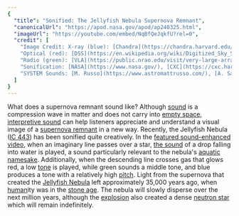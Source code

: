 ```yaml
---
{
  "title": "Sonified: The Jellyfish Nebula Supernova Remnant",
  "canonicalUrl": "https://apod.nasa.gov/apod/ap240325.html",
  "imageUrl": "https://youtube.com/embed/NqBfQeJqkfU?rel=0",
  "credit": [
    "Image Credit: X-ray (blue): [Chandra](https://chandra.harvard.edu/) ([NASA](https://www.nasa.gov/)) & [ROSAT](https://en.wikipedia.org/wiki/ROSAT) ([ESA](https://www.esa.int/))",
    "Optical (red): [DSS](https://en.wikipedia.org/wiki/Digitized_Sky_Survey) ([NSF](https://www.nsf.gov/))",
    "Radio (green): [VLA](https://public.nrao.edu/visit/very-large-array/) ([NRAO](https://nrao.edu/), [NSF](https://nsf.gov/))",
    "Sonification: [NASA](https://www.nasa.gov/), [CXC](https://cxc.harvard.edu/), [SAO](https://pweb.cfa.harvard.edu/about/about-smithsonian-astrophysical-observatory), [K. Arcand](https://pweb.cfa.harvard.edu/people/kimberly-k-arcand)",
    "SYSTEM Sounds: [M. Russo](https://www.astromattrusso.com/), [A. Santaguida](https://www.system-sounds.com/about-2/))"
  ]
}
---
```


What does a supernova remnant sound like? Although [sound](https://method-behind-the-music.com/mechanics/physics/) is a compression wave in matter and does not carry into [empty space](https://apod.nasa.gov/apod/ap151206.html), [interpretive sound](https://apod.nasa.gov/apod/ap201216.html) can help listeners appreciate and understand a visual image of a [supernova remnant](https://imagine.gsfc.nasa.gov/science/objects/supernova_remnants.html) in a new way. Recently, the Jellyfish Nebula ([IC 443](https://en.wikipedia.org/wiki/IC_443)) has been sonified quite creatively. In the [featured sound-enhanced video](https://chandra.harvard.edu/photo/2024/sonify8/), when an imaginary line passes over a star, [the sound](https://plus.nasa.gov/video/listen-to-the-universe/) of a drop falling into water is played, a sound particularly relevant to the nebula's [aquatic namesake](https://en.wikipedia.org/wiki/Jellyfish). Additionally, when the descending line crosses gas that glows red, a low [tone](https://en.wikipedia.org/wiki/Musical_tone) is played, while green sounds a middle tone, and blue produces a tone with a relatively high [pitch](https://en.wikipedia.org/wiki/Pitch_(music)). Light from the supernova that created the [Jellyfish Nebula](https://youtu.be/ysZK_tNeh38) left approximately 35,000 years ago, when [human](https://apod.nasa.gov/apod/ap190818.html)ity was in the [stone age](https://farm5.static.flickr.com/4030/4261235446_1ab55b702b_o.png). The nebula will slowly disperse over the next million years, although the [explosion](https://youtu.be/wymMn-SmALY) also created a dense [neutron star](https://science.nasa.gov/universe/neutron-stars-are-weird/) which will remain indefinitely.
